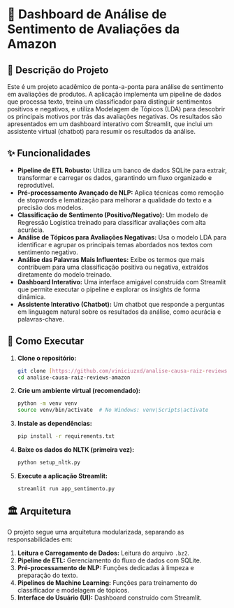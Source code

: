 # 🤖 Dashboard de Análise de Sentimento de Avaliações da Amazon

## 📝 Descrição do Projeto

Este é um projeto acadêmico de ponta-a-ponta para análise de sentimento em avaliações de produtos. A aplicação implementa um pipeline de dados que processa texto, treina um classificador para distinguir sentimentos positivos e negativos, e utiliza Modelagem de Tópicos (LDA) para descobrir os principais motivos por trás das avaliações negativas. Os resultados são apresentados em um dashboard interativo com Streamlit, que inclui um assistente virtual (chatbot) para resumir os resultados da análise.

## ✨ Funcionalidades

* **Pipeline de ETL Robusto:** Utiliza um banco de dados SQLite para extrair, transformar e carregar os dados, garantindo um fluxo organizado e reprodutível.
* **Pré-processamento Avançado de NLP:** Aplica técnicas como remoção de stopwords e lematização para melhorar a qualidade do texto e a precisão dos modelos.
* **Classificação de Sentimento (Positivo/Negativo):** Um modelo de Regressão Logística treinado para classificar avaliações com alta acurácia.
* **Análise de Tópicos para Avaliações Negativas:** Usa o modelo LDA para identificar e agrupar os principais temas abordados nos textos com sentimento negativo.
* **Análise das Palavras Mais Influentes:** Exibe os termos que mais contribuem para uma classificação positiva ou negativa, extraídos diretamente do modelo treinado.
* **Dashboard Interativo:** Uma interface amigável construída com Streamlit que permite executar o pipeline e explorar os insights de forma dinâmica.
* **Assistente Interativo (Chatbot):** Um chatbot que responde a perguntas em linguagem natural sobre os resultados da análise, como acurácia e palavras-chave.

## 🚀 Como Executar

1.  **Clone o repositório:**
    ```bash
    git clone [https://github.com/viniciuzxd/analise-causa-raiz-reviews-amazon.git](https://github.com/viniciuzxd/analise-causa-raiz-reviews-amazon.git)
    cd analise-causa-raiz-reviews-amazon
    ```

2.  **Crie um ambiente virtual (recomendado):**
    ```bash
    python -m venv venv
    source venv/bin/activate  # No Windows: venv\Scripts\activate
    ```

3.  **Instale as dependências:**
    ```bash
    pip install -r requirements.txt
    ```

4.  **Baixe os dados do NLTK (primeira vez):**
    ```bash
    python setup_nltk.py
    ```

5.  **Execute a aplicação Streamlit:**
    ```bash
    streamlit run app_sentimento.py
    ```

## 🏛️ Arquitetura

O projeto segue uma arquitetura modularizada, separando as responsabilidades em:
1.  **Leitura e Carregamento de Dados:** Leitura do arquivo `.bz2`.
2.  **Pipeline de ETL:** Gerenciamento do fluxo de dados com SQLite.
3.  **Pré-processamento de NLP:** Funções dedicadas à limpeza e preparação do texto.
4.  **Pipelines de Machine Learning:** Funções para treinamento do classificador e modelagem de tópicos.
5.  **Interface do Usuário (UI):** Dashboard construído com Streamlit.